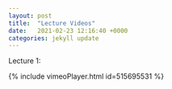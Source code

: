 ```yaml
---
layout: post
title:  "Lecture Videos"
date:   2021-02-23 12:16:40 +0000
categories: jekyll update
---
```

Lecture 1:

{% include vimeoPlayer.html id=515695531 %}
